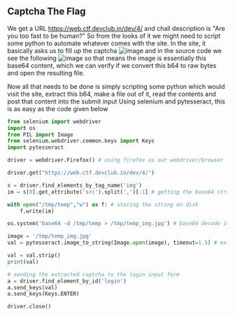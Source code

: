 ## Captcha The Flag

We get a URL https://web.ctf.devclub.in/dev/4/ and chall description is "Are you too fast to be human?" So from the looks of it we might need to script some python to automate whatever comes with the site.
In the site, it basically asks us to fill up the captcha
![image](https://user-images.githubusercontent.com/64488123/167369054-5f99a5b9-f32b-4d8d-9537-e6d471f763e7.png)
and in the source code we see the following
![image](https://user-images.githubusercontent.com/64488123/167369121-9ce99c48-b359-49be-8898-5c9c300ebb03.png)
so that means the image is essentially this base64 content, which we can verify if we convert this b64 to raw bytes and open the resulting file.

Now all that needs to be done is simply scripting some python which would visit the site, extract this b64, make a file out of it, read the contents and post that content into the submit input
Using selenium and pytesseract, this is as easy as the code given below
```python
from selenium import webdriver
import os
from PIL import Image
from selenium.webdriver.common.keys import Keys
import pytesseract

driver = webdriver.Firefox() # using firefox as our webdriver/browser

driver.get("https://web.ctf.devclub.in/dev/4/")

s = driver.find_elements_by_tag_name('img')
im = s[0].get_attribute('src').split(',')[-1] # getting the base64 string from the page

with open("/tmp/temp","w") as f: # storing the string on disk
    f.write(im)

os.system('base64 -d /tmp/temp > /tmp/temp_img.jpg') # base64 decode it and making it an image

image = '/tmp/temp_img.jpg'
val = pytesseract.image_to_string(Image.open(image), timeout=1.5) # extracting strings from the image

val = val.strip()
print(val)

# sending the extracted captcha to the login input form
a = driver.find_element_by_id('login')
a.send_keys(val)
a.send_keys(Keys.ENTER)

driver.close()
```
